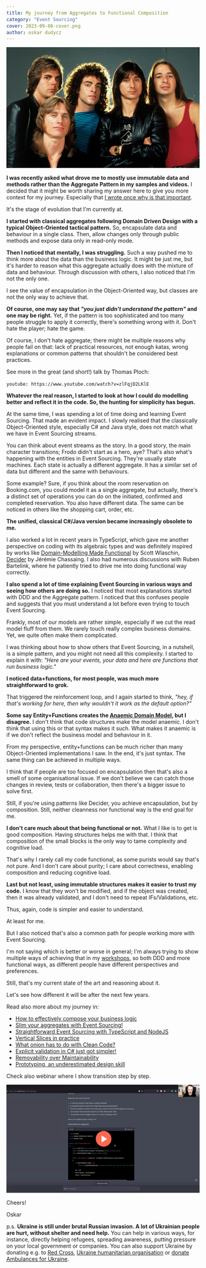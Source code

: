 ```yaml
---
title: My journey from Aggregates to Functional Composition
category: "Event Sourcing"
cover: 2023-09-08-cover.png
author: oskar dudycz
---
```


![cover](2023-09-08-cover.png)

**I was recently asked what drove me to mostly use immutable data and methods rather than the Aggregate Pattern in my samples and videos.** I decided that it might be worth sharing my answer here to give you more context for my journey. Especially that [I wrote once why is that important](/en/what_does_a_construction_failure_have_to_do_with_our_authorities/).

It's the stage of evolution that I'm currently at. 

**I started with classical aggregates following Domain Driven Design with a typical Object-Oriented tactical pattern.** So, encapsulate data and behaviour in a single class. Then, allow changes only through public methods and expose data only in read-only mode.

**Then I noticed that mentally, I was struggling.** Such a way pushed me to think more about the data than the business logic. It might be just me, but it's harder to reason what this aggregate actually does with the mixture of data and behaviour. Through discussion with others, I also noticed that I'm not the only one.

I see the value of encapsulation in the Object-Oriented way, but classes are not the only way to achieve that. 

**Of course, one may say that _"you just didn't understand the pattern"_ and one may be right.** Yet, if the pattern is too sophisticated and too many people struggle to apply it correctly, there's something wrong with it. Don't hate the player; hate the game.

Of course, I don't hate aggregate; there might be multiple reasons why 
people fail on that: lack of practical resources, not enough katas, wrong explanations or common patterns that shouldn't be considered best practices.

See more in the great (and short!) talk by Thomas Ploch:

`youtube: https://www.youtube.com/watch?v=zlFqjD2LKlE`

**Whatever the real reason, I started to look at how I could do modelling better and reflect it in the code. So, the hunting for simplicity has begun.**

At the same time, I was spending a lot of time doing and learning Event Sourcing. That made an evident impact. I slowly realised that the classically Object-Oriented style, especially C# and Java style, does not match what we have in Event Sourcing streams.

You can think about event streams as the story. In a good story, the main character transitions; Frodo didn't start as a hero, aye? That's also what's happening with the entities in Event Sourcing. They're usually state machines. Each state is actually a different aggregate. It has a similar set of data but different and the same with behaviours.

Some example? Sure, if you think about the room reservation on Booking.com, you could model it as a single aggregate, but actually, there's a distinct set of operations you can do on the initiated, confirmed and completed reservation. You also have different data. The same can be noticed in others like the shopping cart, order, etc.

**The unified, classical C#/Java version became increasingly obsolete to me.**

I also worked a lot in recent years in TypeScript, which gave me another perspective on coding with its algebraic types and was definitely inspired by works like [Domain-Modelling Made Functional](https://pragprog.com/titles/swdddf/domain-modeling-made-functional/) by Scott Wlaschin, [Decider](https://thinkbeforecoding.com/post/2021/12/17/functional-event-sourcing-decider) by Jérémie Chassaing. I also had numerous discussions with Ruben Bartelink, where he patiently tried to drive me into doing functional way correctly. 

**I also spend a lot of time explaining Event Sourcing in various ways and seeing how others are doing so.** I noticed that most explanations started with DDD and the Aggregate pattern. I noticed that this confuses people and suggests that you must understand a lot before even trying to touch Event Sourcing.

Frankly, most of our models are rather simple, especially if we cut the read model fluff from them. We rarely touch really complex business domains. Yet, we quite often make them complicated.

I was thinking about how to show others that Event Sourcing, in a nutshell, is a simple pattern, and you might not need all this complexity. I started to explain it with: _"Here are your events, your data and here are functions that run business logic."_

**I noticed data+functions, for most people, was much more straightforward to grok.** 

That triggered the reinforcement loop, and I again started to think, _"hey, if that's working for here, then why wouldn't it work as the default option?"_

**Some say Entity+Functions creates the [Anaemic Domain Model](https://martinfowler.com/bliki/AnemicDomainModel.html), but I disagree.**
I don't think that code structures make the model anaemic. I don't think that using this or that syntax makes it such. What makes it anaemic is if we don't reflect the business model and behaviour in it.

From my perspective, entity+functions can be much richer than many Object-Oriented implementations I saw. In the end, it's just syntax.
The same thing can be achieved in multiple ways.

I think that if people are too focused on encapsulation then that's also a smell of some organisational issue. If we don't believe we can catch those changes in review, tests or collaboration, then there's a bigger issue to solve first.

Still, if you're using patterns like Decider, you achieve encapsulation, but by composition. Still, neither cleanness nor functional way is the end goal for me.

**I don't care much about that being functional or not.** What I like is to get is good composition. Having structures helps me with that. I think that composition of the small blocks is the only way to tame complexity and cognitive load.

That's why I rarely call my code functional, as some purists would say that's not pure. And I don't care about purity; I care about correctness, enabling composition and reducing cognitive load.

**Last but not least, using immutable structures makes it easier to trust my code.** I know that they won't be modified, and if the object was created, then it was already validated, and I don't need to repeat IFs/Validations, etc.

Thus, again, code is simpler and easier to understand.

At least for me.

But I also noticed that's also a common path for people working more with Event Sourcing. 

I'm not saying which is better or worse in general; I'm always trying to show multiple ways of achieving that in my [workshops](/en/training/), so both DDD and more functional ways, as different people have different perspectives and preferences.

Still, that's my current state of the art and reasoning about it. 

Let's see how different it will be after the next few years.

Read also more about my journey in:
- [How to effectively compose your business logic](/en/how_to_effectively_compose_your_business_logic/)
- [Slim your aggregates with Event Sourcing!](/en/slim_your_entities_with_event_sourcing/)
- [Straightforward Event Sourcing with TypeScript and NodeJS](/en/type_script_node_Js_event_sourcing/)
- [Vertical Slices in practice](/en/vertical_slices_in_practice/)
- [What onion has to do with Clean Code?](/en/onion_clean_code/)
- [Explicit validation in C# just got simpler!](/en/explicit_validation_in_csharp_just_got_simpler/)
- [Removability over Maintainability](/en/removability_over_maintainability/)
- [Prototyping, an underestimated design skill](/en/prototype_underestimated_design_skill/)

Check also webinar where I show transition step by step.

[![webinar](2022-08-31-webinar.png)](https://www.architecture-weekly.com/p/webinar-8-slim-down-your-aggregates)

Cheers!

Oskar

p.s. **Ukraine is still under brutal Russian invasion. A lot of Ukrainian people are hurt, without shelter and need help.** You can help in various ways, for instance, directly helping refugees, spreading awareness, putting pressure on your local government or companies. You can also support Ukraine by donating e.g. to [Red Cross](https://www.icrc.org/pl/donate/ukraine), [Ukraine humanitarian organisation](https://savelife.in.ua/pl/donate/) or [donate Ambulances for Ukraine](https://www.gofundme.com/f/help-to-save-the-lives-of-civilians-in-a-war-zone).
